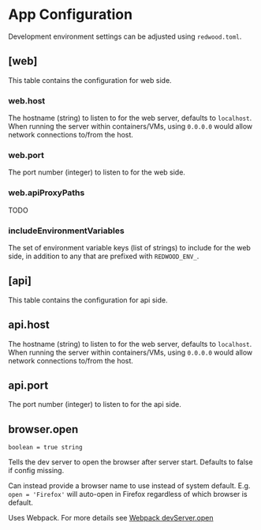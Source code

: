 # App Configuration

Development environment settings can be adjusted using `redwood.toml`.

## [web]

This table contains the configuration for web side.

### web.host

The hostname (string) to listen to for the web server, defaults to `localhost`. When running the server within containers/VMs, using `0.0.0.0` would allow network connections to/from the host.

### web.port

The port number (integer) to listen to for the web side.

### web.apiProxyPaths

TODO

### includeEnvironmentVariables

The set of environment variable keys (list of strings) to include for the web side, in addition to any that are prefixed with `REDWOOD_ENV_`.

## [api]

This table contains the configuration for api side.

## api.host

The hostname (string) to listen to for the web server, defaults to `localhost`. When running the server within containers/VMs, using `0.0.0.0` would allow network connections to/from the host.

## api.port

The port number (integer) to listen to for the api side.

## browser.open

```
boolean = true string
```

Tells the dev server to open the browser after server start. Defaults to false if config missing.

Can instead provide a browser name to use instead of system default. E.g. `open = 'Firefox'` will auto-open in Firefox regardless of which browser is default.

Uses Webpack. For more details see [Webpack devServer.open](https://webpack.js.org/configuration/dev-server/#devserveropen)
